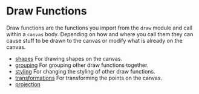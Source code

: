 # Draw Functions

Draw functions are the functions you import from the `draw` module and call within a `canvas` body. Depending on how and where you call them they can cause stuff to be drawn to the canvas or modify what is already on the canvas.

- [shapes](./shapes) For drawing shapes on the canvas.
- [grouping](./grouping) For grouping other draw functions together.
- [styling](.) For changing the styling of other draw functions.
- [transformations](.) For transforming the points on the canvas.
- [projection](.)